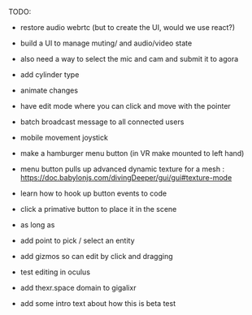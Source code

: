 TODO:


- restore audio webrtc (but to create the UI, would we use react?)
- build a UI to manage muting/ and audio/video state
- also need a way to select the mic and cam and submit it to agora


- add cylinder type
- animate changes
- have edit mode where you can click and move with the pointer

- batch broadcast message to all connected users
- mobile movement joystick


- make a hamburger menu button (in VR make mounted to left hand)
- menu button pulls up advanced dynamic texture for a mesh : https://doc.babylonjs.com/divingDeeper/gui/gui#texture-mode

- learn how to hook up button events to code
- click a primative button to place it in the scene
- as long as 

- add point to pick / select an entity
- add gizmos so can edit by click and dragging
- test editing in oculus
- add thexr.space domain to gigalixr
- add some intro text about how this is beta test

